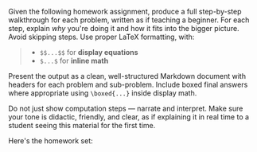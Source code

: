 Given the following homework assignment, produce a full step-by-step walkthrough for each problem, written as if teaching a beginner. For each step, explain *why* you're doing it and how it fits into the bigger picture. Avoid skipping steps. Use proper LaTeX formatting, with:

> 
> - `$$...$$` for **display equations**  
> - `$...$` for **inline math**
> 

Present the output as a clean, well-structured Markdown document with headers for each problem and sub-problem. Include boxed final answers where appropriate using `\boxed{...}` inside display math.

Do not just show computation steps — narrate and interpret. Make sure your tone is didactic, friendly, and clear, as if explaining it in real time to a student seeing this material for the first time.

Here's the homework set: